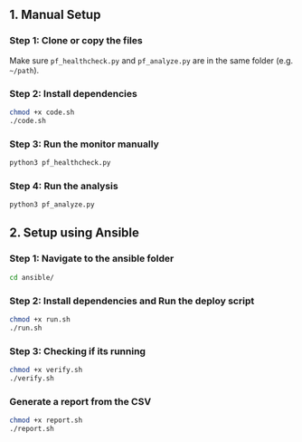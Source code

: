 ## 1. Manual Setup 

### Step 1: Clone or copy the files

Make sure `pf_healthcheck.py` and `pf_analyze.py` are in the same folder (e.g. `~/path`).

### Step 2: Install dependencies

```bash
chmod +x code.sh
./code.sh
```

### Step 3: Run the monitor manually

```bash
python3 pf_healthcheck.py
```

### Step 4: Run the analysis

```bash
python3 pf_analyze.py
```

## 2. Setup using Ansible 


### Step 1: Navigate to the ansible folder

```bash
cd ansible/
```

### Step 2: Install dependencies and Run the deploy script

```bash
chmod +x run.sh
./run.sh
```

### Step 3: Checking if its running

```bash
chmod +x verify.sh
./verify.sh

```

### Generate a report from the CSV

```bash
chmod +x report.sh
./report.sh
```